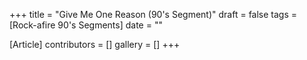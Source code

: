 +++
title = "Give Me One Reason (90's Segment)"
draft = false
tags = [Rock-afire 90's Segments]
date = ""

[Article]
contributors = []
gallery = []
+++